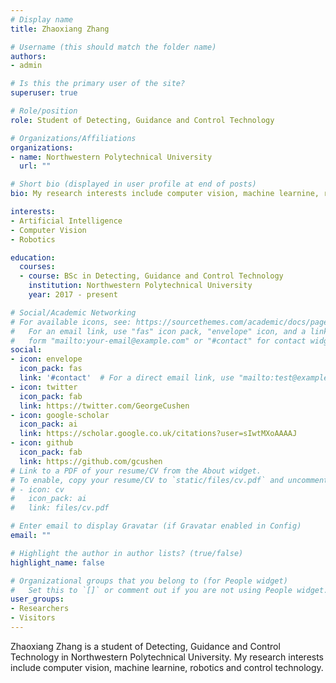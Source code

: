 ```yaml
---
# Display name
title: Zhaoxiang Zhang

# Username (this should match the folder name)
authors:
- admin

# Is this the primary user of the site?
superuser: true

# Role/position
role: Student of Detecting, Guidance and Control Technology

# Organizations/Affiliations
organizations:
- name: Northwestern Polytechnical University
  url: ""

# Short bio (displayed in user profile at end of posts)
bio: My research interests include computer vision, machine learnine, robotics and control technology.

interests:
- Artificial Intelligence
- Computer Vision
- Robotics

education:
  courses:
  - course: BSc in Detecting, Guidance and Control Technology
    institution: Northwestern Polytechnical University
    year: 2017 - present

# Social/Academic Networking
# For available icons, see: https://sourcethemes.com/academic/docs/page-builder/#icons
#   For an email link, use "fas" icon pack, "envelope" icon, and a link in the
#   form "mailto:your-email@example.com" or "#contact" for contact widget.
social:
- icon: envelope
  icon_pack: fas
  link: '#contact'  # For a direct email link, use "mailto:test@example.org".
- icon: twitter
  icon_pack: fab
  link: https://twitter.com/GeorgeCushen
- icon: google-scholar
  icon_pack: ai
  link: https://scholar.google.co.uk/citations?user=sIwtMXoAAAAJ
- icon: github
  icon_pack: fab
  link: https://github.com/gcushen
# Link to a PDF of your resume/CV from the About widget.
# To enable, copy your resume/CV to `static/files/cv.pdf` and uncomment the lines below.
# - icon: cv
#   icon_pack: ai
#   link: files/cv.pdf

# Enter email to display Gravatar (if Gravatar enabled in Config)
email: ""

# Highlight the author in author lists? (true/false)
highlight_name: false

# Organizational groups that you belong to (for People widget)
#   Set this to `[]` or comment out if you are not using People widget.
user_groups:
- Researchers
- Visitors
---
```


Zhaoxiang Zhang is a student of Detecting, Guidance and Control Technology in Northwestern Polytechnical University. My research interests include computer vision, machine learnine, robotics and control technology.
